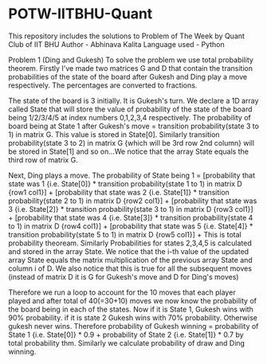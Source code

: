 # POTW-IITBHU-Quant
This repository includes the solutions to Problem of The Week by Quant Club of IIT BHU
Author - Abhinava Kalita
Language used - Python

Problem 1 (Ding and Gukesh)
To solve the problem we use total probability theorem. Firstly I've made two matrices G and D that contain the transition probabilities of the state of the board after Gukesh and Ding play a move respectively. The percentages are converted to fractions. 

The state of the board is 3 initially. It is Gukesh's turn. We declare a 1D array called State that will store the value of probability of the state of the board being 1/2/3/4/5 at index numbers 0,1,2,3,4 respectively. The probability of board being at State 1 after Gukesh's move = transition probability(state 3 to 1) in matrix G. This value is stored in State[0]. Similarly transition probability(state 3 to 2) in matrix G {which will be 3rd row 2nd column} will be stored in State[1] and so on...We notice that the array State equals the third row of matrix G.

Next, Ding plays a move. The probability of State being 1 = [probability that state was 1 {i.e. State[0]} * transition probability(state 1 to 1) in matrix D {row1 col1}] + 
[probability that state was  2 {i.e. State[1]} * transition probability(state 2 to 1) in matrix D {row2 col1}] +
[probability that state was  3 {i.e. State[2]} * transition probability(state 3 to 1) in matrix D {row3 col1}] +
[probability that state was  4 {i.e. State[3]} * transition probability(state 4 to 1) in matrix D {row4 col1}] +
[probability that state was  5 {i.e. State[4]} * transition probability(state 5 to 1) in matrix D {row5 col1}] +
This is total probability theoream. Similarly Probabilities for states 2,3,4,5 is calculated and stored in the array State.
We notice that the i-th value of the updated array State equals the matrix multiplication of the previous array State and column i of D.
We also notice that this is true for all the subsequent moves (instead of matrix D it is G for Gukesh's move and D for Ding's moves)

Therefore we run a loop to account for the 10 moves that each player played and after total of 40(=30+10) moves we now know the probability of the board being in each of the states. Now if  it is State 1, Gukesh wins with 90% probability. if it is state 2 Gukesh wins with 70% probability. Otherwise gukesh never wins. Therefore probability of Gukesh winning = probability of State 1 {i.e. State[0]} * 0.9 + probability of State 2 {i.e. State[1]} * 0.7 by total probability thm.
Similarly we calculate probability of draw and Ding winning.


